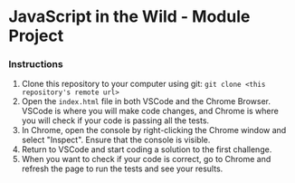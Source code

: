 # JavaScript in the Wild - Module Project

### Instructions

1. Clone this repository to your computer using git:
`git clone <this repository's remote url>`
2. Open the `index.html` file in both VSCode and the Chrome Browser. VSCode is where you will make code changes, and Chrome is where you will check if your code is passing all the tests. 
3. In Chrome, open the console by right-clicking the Chrome window and select "Inspect". Ensure that the console is visible. 
4. Return to VSCode and start coding a solution to the first challenge. 
5. When you want to check if your code is correct, go to Chrome and refresh the page to run the tests and see your results.
